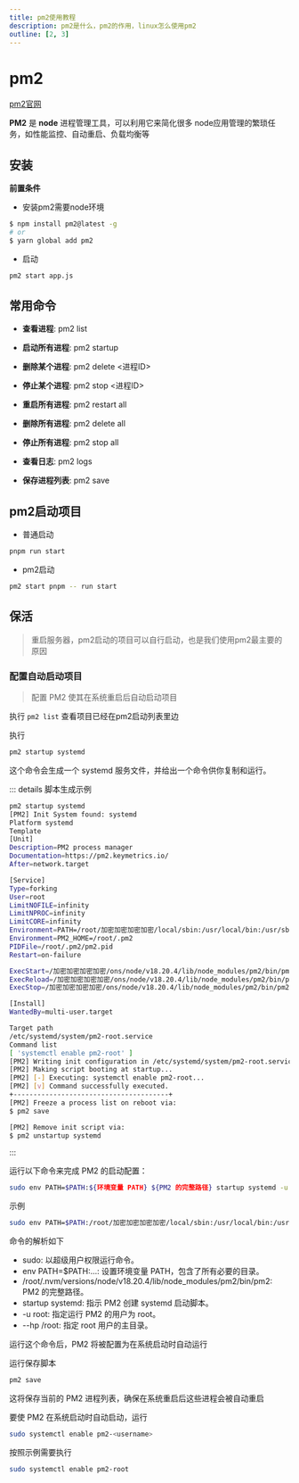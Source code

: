 ```yaml
---
title: pm2使用教程
description: pm2是什么，pm2的作用，linux怎么使用pm2
outline: [2, 3]
---
```


# pm2

[pm2官网](https://pm2.keymetrics.io/)

**PM2** 是 **node** 进程管理工具，可以利用它来简化很多 node应用管理的繁琐任务，如性能监控、自动重启、负载均衡等

## 安装

**前置条件**

- 安装pm2需要node环境

```sh
$ npm install pm2@latest -g
# or
$ yarn global add pm2
```

- 启动

```sh
pm2 start app.js
```

## 常用命令

* **查看进程**: pm2 list

* **启动所有进程**: pm2 startup

* **删除某个进程**: pm2 delete <进程ID>

* **停止某个进程**: pm2 stop <进程ID>

* **重启所有进程**: pm2 restart all

* **删除所有进程**: pm2 delete all

* **停止所有进程**: pm2 stop all

* **查看日志**: pm2 logs

* **保存进程列表**: pm2 save

## pm2启动项目

* 普通启动

```sh
pnpm run start
```

* pm2启动

```sh
pm2 start pnpm -- run start
```

## 保活

> 重启服务器，pm2启动的项目可以自行启动，也是我们使用pm2最主要的原因

### 配置自动启动项目

> 配置 PM2 使其在系统重启后自动启动项目

执行 `pm2 list` 查看项目已经在pm2启动列表里边

执行

```sh
pm2 startup systemd
```

这个命令会生成一个 systemd 服务文件，并给出一个命令供你复制和运行。

::: details 脚本生成示例
```sh
pm2 startup systemd
[PM2] Init System found: systemd
Platform systemd
Template
[Unit]
Description=PM2 process manager
Documentation=https://pm2.keymetrics.io/
After=network.target

[Service]
Type=forking
User=root
LimitNOFILE=infinity
LimitNPROC=infinity
LimitCORE=infinity
Environment=PATH=/root/加密加密加密加密/local/sbin:/usr/local/bin:/usr/sbin:/usr/bin
Environment=PM2_HOME=/root/.pm2
PIDFile=/root/.pm2/pm2.pid
Restart=on-failure

ExecStart=/加密加密加密加密/ons/node/v18.20.4/lib/node_modules/pm2/bin/pm2 resurrect
ExecReload=/加密加密加密加密/ons/node/v18.20.4/lib/node_modules/pm2/bin/pm2 reload all
ExecStop=/加密加密加密加密/ons/node/v18.20.4/lib/node_modules/pm2/bin/pm2 kill

[Install]
WantedBy=multi-user.target

Target path
/etc/systemd/system/pm2-root.service
Command list
[ 'systemctl enable pm2-root' ]
[PM2] Writing init configuration in /etc/systemd/system/pm2-root.service
[PM2] Making script booting at startup...
[PM2] [-] Executing: systemctl enable pm2-root...
[PM2] [v] Command successfully executed.
+---------------------------------------+
[PM2] Freeze a process list on reboot via:
$ pm2 save

[PM2] Remove init script via:
$ pm2 unstartup systemd
```

:::

运行以下命令来完成 PM2 的启动配置：

```sh
sudo env PATH=$PATH:${环境变量 PATH} ${PM2 的完整路径} startup systemd -u root --hp /root
```

示例

```sh
sudo env PATH=$PATH:/root/加密加密加密加密/local/sbin:/usr/local/bin:/usr/sbin:/usr/bin /加密加密加密加密/ons/node/v18.20.4/lib/node_modules/pm2/bin/pm2 startup systemd -u root --hp /root
```

命令的解析如下

- sudo: 以超级用户权限运行命令。
- env PATH=$PATH:...: 设置环境变量 PATH，包含了所有必要的目录。
- /root/.nvm/versions/node/v18.20.4/lib/node_modules/pm2/bin/pm2: PM2 的完整路径。
- startup systemd: 指示 PM2 创建 systemd 启动脚本。
- -u root: 指定运行 PM2 的用户为 root。
- --hp /root: 指定 root 用户的主目录。

运行这个命令后，PM2 将被配置为在系统启动时自动运行

运行保存脚本

```sh
pm2 save
```

这将保存当前的 PM2 进程列表，确保在系统重启后这些进程会被自动重启

要使 PM2 在系统启动时自动启动，运行

```sh
sudo systemctl enable pm2-<username>
```

按照示例需要执行

```sh
sudo systemctl enable pm2-root
```
